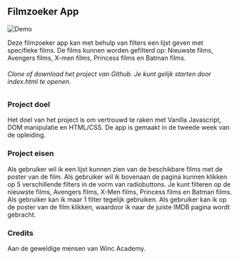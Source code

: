 ## Filmzoeker App

![Demo](demo1.png)

Deze filmzoeker app kan met behulp van filters een lijst geven met specifieke films. De films kunnen worden gefilterd op: Nieuwste films, Avengers films, X-men films, Princess films en Batman films.

###### Clone of download het project van Github. Je kunt gelijk starten door index.html te openen.

### Project doel
Het doel van het project is om vertrouwd te raken met Vanilla Javascript, DOM manipulatie en HTML/CSS. De app is gemaakt in de tweede week van de opleiding.

### Project eisen
Als gebruiker wil ik een lijst kunnen zien van de beschikbare films met de poster van de film.
Als gebruiker wil ik bovenaan de pagina kunnen klikken op 5 verschillende filters in de vorm van radiobuttons. 
Je kunt filteren op de nieuwste films, Avengers films, X-Men films, Princess films en Batman films.
Als gebruiker kan ik maar 1 filter tegelijk gebruiken.
Als gebruiker kan ik op de poster van de film klikken, waardoor ik naar de juiste IMDB pagina wordt gebracht.

### Credits
Aan de geweldige mensen van Winc Academy.
